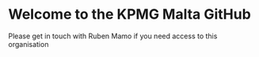 # Welcome to the KPMG Malta GitHub

Please get in touch with Ruben Mamo if you need access to this organisation

